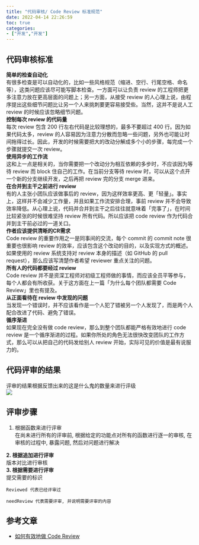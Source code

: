 ```yaml
---
title: "代码审核/ Code Review 标准规范"
date: 2022-04-14 22:26:59
toc: true
categories:
- ["开发","开发"]
---
```


## 代码审核标准
**简单的检查自动化**<br />有很多检查是可以自动化的，比如一些风格规范（缩进、空行、行尾空格、命名等），这类问题应该尽可能写脚本检查。一方面可以让负责 review 的工程师把更多注意力放在更高层面的问题上；另一方面，从接受 review 的人心理上说，由程序提出这些细节问题比让另一个人来挑刺要更容易接受些。当然，这并不是说人工 review 的时候应该忽略细节问题。<br />**控制每次 review 的代码量**<br />每次 review 包含 200 行左右代码是比较理想的，最多不要超过 400 行。因为如果代码太多，review 的人容易因为注意力分散而忽略一些问题，另外也可能让时间拖得过长。因此，开发的时候需要把大的改动分解成多个小的步骤，每完成一个步骤就提交一次 review。<br />**使用异步的工作流**<br />这和上一点是相关的，当你需要把一个改动分为相互依赖的多步时，不应该因为等待 review 而 block 住自己的工作。在当前分支等待 review 时，可以从这个点开一个新的分支继续开发，之后再把 review 完的分支 merge 进来。<br />**在合并到主干之前进行 review**<br />有的人主张小团队应该做事后的 review，因为这样效率更高、更「轻量」。事实上，这样并不会减少工作量，并且如果工作流安排合理，事前 review 并不会导致效率降低。从心理上说，代码并合并到主干之后往往就意味着「完事了」，在时间比较紧张的时候很难坚持 review 所有代码。所以应该把 code review 作为代码合并到主干前必过的一道关口。<br />**作者应该提供清晰的CR需求**<br />Code review 的重要作用之一是同事间的交流，每个 commit 的 commit note 很重要也很影响 review 的效率，应该包含这个改动的目的，以及实现方式的概述。如果使用的 review 系统支持对 review 本身的描述（如 GitHub 的 pull request），那么应该写清楚作者希望 reviewer 重点关注的问题。<br />**所有人的代码都要经过 review**<br />Code review 并不是资深工程师对初级工程师做的事情，而应该全员平等参与，每个人都会有所收获。关于这方面在上一篇「为什么每个团队都需要 Code Review」里也有提及。<br />**从正面看待在 review 中发现的问题**<br />当发现一个错误时，并不应该看作是一个人犯了错被另一个人发现了，而是两个人配合改进了代码、避免了错误。<br />**循序渐进**<br />如果现在完全没有做 code review，那么到整个团队都能严格有效地进行 code review 是一个循序渐进的过程。如果你所处的角色无法很快改变团队的工作方式，那么可以从把自己的代码发给别人 review 开始，实际可见的价值是最有说服力的。


## 代码评审的结果
评审的结果根据反馈出来的这是什么鬼的数量来进行评级<br />![](https://file.wulicode.com/yuque/202304/20/17/2952zk1Vo6jE.png?x-oss-process=image/resize,h_457)

## 评审步骤

1. 根据函数来进行评审<br />在尚未进行所有的评审前, 根据给定的功能点对所有的函数进行逐一的审核, 在审核的过程中, 暴露问题, 然后对问题进行解决

**2. 根据追加进行评审**<br />版本对比进行审核<br />**3. 根据需要进行评审**<br />提交需要的标识
```
Reviewed 代表已经评审过
```
```
needReview 代表需要评审, 并说明需要评审的内容
```

## 参考文章

- [如何有效地做 Code Review](https://zhuanlan.zhihu.com/p/19967954)


